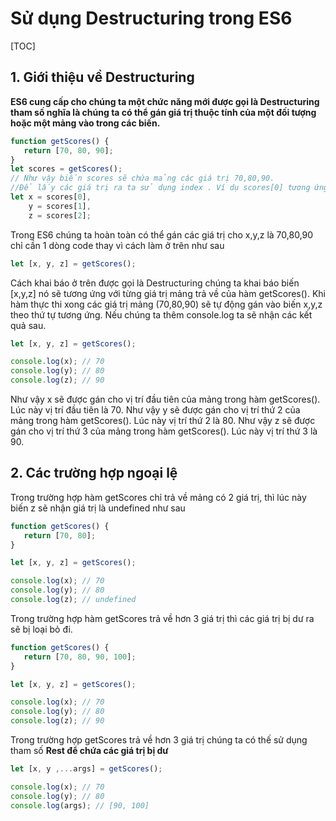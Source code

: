# Sử dụng Destructuring trong ES6

[TOC]

## 1. Giới thiệu về Destructuring 

**ES6 cung cấp cho chúng ta một chức năng mới được gọi là Destructuring tham số nghĩa là chúng ta có thể gán giá trị thuộc tính của một đối tượng hoặc một mảng vào trong các biến.**

```js
function getScores() {
   return [70, 80, 90];
}
let scores = getScores();
// Như vậy biến scores sẽ chứa mảng các giá trị 70,80,90.
//Để lấy các giá trị ra ta sử dụng index . Ví dụ scores[0] tương ứng với giá trị 70.
let x = scores[0], 
    y = scores[1], 
    z = scores[2];
```

Trong ES6 chúng ta hoàn toàn có thể gán các giá trị cho x,y,z là 70,80,90 chỉ cần 1 dòng code thay vì cách làm ở trên như sau

```js
let [x, y, z] = getScores(); 
```

Cách khai báo ở trên được gọi là Destructuring chúng ta khai báo biến [x,y,z] nó sẽ tương ứng với từng giá trị mảng trả về của hàm getScores(). Khi hàm thực thi xong các giá trị mảng (70,80,90) sẽ tự động gán vào biến x,y,z theo thứ tự tương ứng. Nếu chúng ta thêm console.log ta sẽ nhận các kết quả sau.

```js
let [x, y, z] = getScores();

console.log(x); // 70
console.log(y); // 80
console.log(z); // 90
```

Như vậy x sẽ được gán cho vị trí đầu tiên của mảng trong hàm getScores(). Lúc này vị trí đầu tiên là 70. Như vậy y sẽ được gán cho vị trí thứ 2 của mảng trong hàm getScores(). Lúc này vị trí thứ 2 là 80. Như vậy z sẽ được gán cho vị trí thứ 3 của mảng trong hàm getScores(). Lúc này vị trí thứ 3 là 90.

## 2. Các trường hợp ngoại lệ

Trong trường hợp hàm getScores chỉ trả về mảng có 2 giá trị, thì lúc này biến z sẽ nhận giá trị là undefined như sau

```js
function getScores() {
   return [70, 80];
}

let [x, y, z] = getScores();

console.log(x); // 70
console.log(y); // 80
console.log(z); // undefined

```

Trong trường hợp hàm getScores trả về hơn 3 giá trị thì các giá trị bị dư ra sẽ bị loại bỏ đi.

```js
function getScores() {
   return [70, 80, 90, 100];
}

let [x, y, z] = getScores();

console.log(x); // 70
console.log(y); // 80
console.log(z); // 90
```

Trong trường hợp getScores trả về hơn 3 giá trị chúng ta có thế sử dụng tham số **Rest để chứa các giá trị bị dư**

```js
let [x, y ,...args] = getScores();

console.log(x); // 70
console.log(y); // 80
console.log(args); // [90, 100]

```

